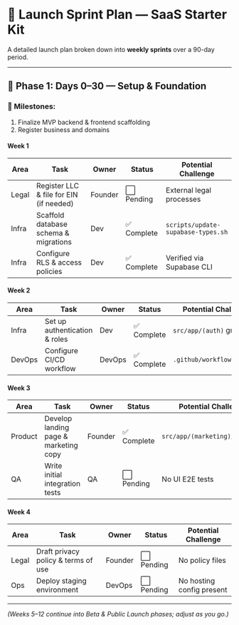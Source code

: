 # 🚀 Launch Sprint Plan — SaaS Starter Kit

A detailed launch plan broken down into **weekly sprints** over a 90-day period.

---

## 📅 Phase 1: Days 0–30 — Setup & Foundation

### 🎯 Milestones:
1. Finalize MVP backend & frontend scaffolding  
2. Register business and domains

#### Week 1

| Area  | Task                                         | Owner   | Status      | Potential Challenge        |
| ----- | -------------------------------------------- | ------- | ----------- | -------------------------- |
| Legal | Register LLC & file for EIN (if needed)      | Founder | ⬜ Pending   | External legal processes   |
| Infra | Scaffold database schema & migrations        | Dev     | ✅ Complete  | `scripts/update-supabase-types.sh` |
| Infra | Configure RLS & access policies              | Dev     | ✅ Complete  | Verified via Supabase CLI  |

#### Week 2

| Area    | Task                                    | Owner  | Status     | Potential Challenge    |
| ------- | --------------------------------------- | ------ | ---------- | ---------------------- |
| Infra   | Set up authentication & roles           | Dev    | ✅ Complete| `src/app/(auth)` group |
| DevOps  | Configure CI/CD workflow                | DevOps | ✅ Complete| `.github/workflows/ci.yml` |

#### Week 3

| Area    | Task                                    | Owner   | Status      | Potential Challenge    |
| ------- | --------------------------------------- | ------- | ----------- | ---------------------- |
| Product | Develop landing page & marketing copy   | Founder | ✅ Complete | `src/app/(marketing)/page.tsx` |
| QA      | Write initial integration tests         | QA      | ⬜ Pending   | No UI E2E tests        |

#### Week 4

| Area  | Task                                        | Owner | Status     | Potential Challenge         |
| ----- | ------------------------------------------- | ----- | ---------- | --------------------------- |
| Legal | Draft privacy policy & terms of use         | Founder | ⬜ Pending | No policy files             |
| Ops   | Deploy staging environment                  | DevOps | ⬜ Pending | No hosting config present   |

---

*(Weeks 5–12 continue into Beta & Public Launch phases; adjust as you go.)*